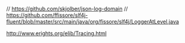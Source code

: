 
  // https://github.com/skjolber/json-log-domain
  // https://github.com/ffissore/slf4j-fluent/blob/master/src/main/java/org/fissore/slf4j/LoggerAtLevel.java

http://www.erights.org/elib/Tracing.html